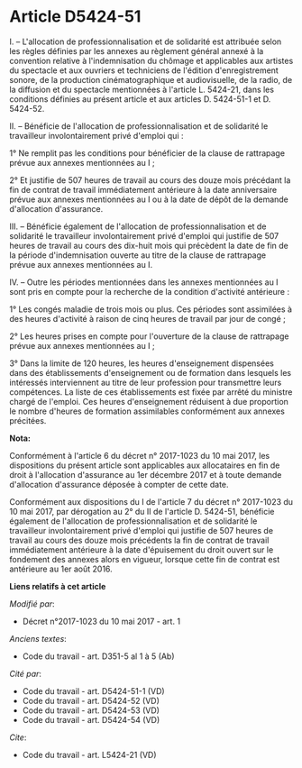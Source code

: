 # Article D5424-51

I. – L'allocation de professionnalisation et de solidarité est attribuée selon les règles définies par les annexes au
règlement général annexé à la convention relative à l'indemnisation du chômage et applicables aux artistes du spectacle et
aux ouvriers et techniciens de l'édition d'enregistrement sonore, de la production cinématographique et audiovisuelle, de la
radio, de la diffusion et du spectacle mentionnées à l'article L. 5424-21, dans les conditions définies au présent article et
aux articles D. 5424-51-1 et D. 5424-52. 

II. – Bénéficie de l'allocation de professionnalisation et de solidarité le travailleur involontairement privé d'emploi
qui : 

1° Ne remplit pas les conditions pour bénéficier de la clause de rattrapage prévue aux annexes mentionnées au I ; 

2° Et justifie de 507 heures de travail au cours des douze mois précédant la fin de contrat de travail immédiatement
antérieure à la date anniversaire prévue aux annexes mentionnées au I ou à la date de dépôt de la demande d'allocation
d'assurance. 

III. – Bénéficie également de l'allocation de professionnalisation et de solidarité le travailleur involontairement privé
d'emploi qui justifie de 507 heures de travail au cours des dix-huit mois qui précèdent la date de fin de la période
d'indemnisation ouverte au titre de la clause de rattrapage prévue aux annexes mentionnées au I. 

IV. – Outre les périodes mentionnées dans les annexes mentionnées au I sont pris en compte pour la recherche de la condition
d'activité antérieure : 

1° Les congés maladie de trois mois ou plus. Ces périodes sont assimilées à des heures d'activité à raison de cinq heures de
travail par jour de congé ; 

2° Les heures prises en compte pour l'ouverture de la clause de rattrapage prévue aux annexes mentionnées au I ; 

3° Dans la limite de 120 heures, les heures d'enseignement dispensées dans des établissements d'enseignement ou de formation
dans lesquels les intéressés interviennent au titre de leur profession pour transmettre leurs compétences. La liste de ces
établissements est fixée par arrêté du ministre chargé de l'emploi. Ces heures d'enseignement réduisent à due proportion le
nombre d'heures de formation assimilables conformément aux annexes précitées.

**Nota:**

Conformément à l'article 6 du décret n° 2017-1023 du 10 mai 2017, les dispositions du présent article sont applicables aux
allocataires en fin de droit à l'allocation d'assurance au 1er décembre 2017 et à toute demande d'allocation d'assurance
déposée à compter de cette date.

Conformément aux dispositions du I de l'article 7 du décret n° 2017-1023 du 10 mai 2017, par dérogation au 2° du II de
l'article D. 5424-51, bénéficie également de l'allocation de professionnalisation et de solidarité le travailleur
involontairement privé d'emploi qui justifie de 507 heures de travail au cours des douze mois précédents la fin de contrat de
travail immédiatement antérieure à la date d'épuisement du droit ouvert sur le fondement des annexes alors en vigueur,
lorsque cette fin de contrat est antérieure au 1er août 2016.

**Liens relatifs à cet article**

_Modifié par_:

  - Décret n°2017-1023 du 10 mai 2017 - art. 1

_Anciens textes_:

  - Code du travail - art. D351-5 al 1 à 5 (Ab)

_Cité par_:

  - Code du travail - art. D5424-51-1 (VD)
  - Code du travail - art. D5424-52 (VD)
  - Code du travail - art. D5424-53 (VD)
  - Code du travail - art. D5424-54 (VD)

_Cite_:

  - Code du travail - art. L5424-21 (VD)
